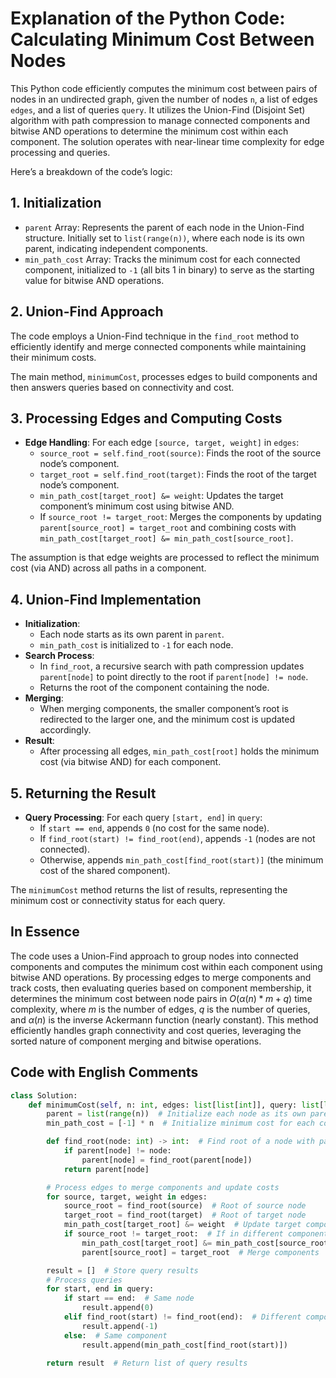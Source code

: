 # Explanation of the Python Code: Calculating Minimum Cost Between Nodes

This Python code efficiently computes the minimum cost between pairs of nodes in an undirected graph, given the number of nodes `n`, a list of edges `edges`, and a list of queries `query`. It utilizes the Union-Find (Disjoint Set) algorithm with path compression to manage connected components and bitwise AND operations to determine the minimum cost within each component. The solution operates with near-linear time complexity for edge processing and queries.

Here’s a breakdown of the code’s logic:

## 1. Initialization

* `parent` Array: Represents the parent of each node in the Union-Find structure. Initially set to `list(range(n))`, where each node is its own parent, indicating independent components.
* `min_path_cost` Array: Tracks the minimum cost for each connected component, initialized to `-1` (all bits 1 in binary) to serve as the starting value for bitwise AND operations.

## 2. Union-Find Approach

The code employs a Union-Find technique in the `find_root` method to efficiently identify and merge connected components while maintaining their minimum costs.

The main method, `minimumCost`, processes edges to build components and then answers queries based on connectivity and cost.

## 3. Processing Edges and Computing Costs

* **Edge Handling**: For each edge `[source, target, weight]` in `edges`:
    * `source_root = self.find_root(source)`: Finds the root of the source node’s component.
    * `target_root = self.find_root(target)`: Finds the root of the target node’s component.
    * `min_path_cost[target_root] &= weight`: Updates the target component’s minimum cost using bitwise AND.
    * If `source_root != target_root`: Merges the components by updating `parent[source_root] = target_root` and combining costs with `min_path_cost[target_root] &= min_path_cost[source_root]`.

The assumption is that edge weights are processed to reflect the minimum cost (via AND) across all paths in a component.

## 4. Union-Find Implementation

* **Initialization**:
    * Each node starts as its own parent in `parent`.
    * `min_path_cost` is initialized to `-1` for each node.
* **Search Process**:
    * In `find_root`, a recursive search with path compression updates `parent[node]` to point directly to the root if `parent[node] != node`.
    * Returns the root of the component containing the node.
* **Merging**:
    * When merging components, the smaller component’s root is redirected to the larger one, and the minimum cost is updated accordingly.
* **Result**:
    * After processing all edges, `min_path_cost[root]` holds the minimum cost (via bitwise AND) for each component.

## 5. Returning the Result

* **Query Processing**: For each query `[start, end]` in `query`:
    * If `start == end`, appends `0` (no cost for the same node).
    * If `find_root(start) != find_root(end)`, appends `-1` (nodes are not connected).
    * Otherwise, appends `min_path_cost[find_root(start)]` (the minimum cost of the shared component).

The `minimumCost` method returns the list of results, representing the minimum cost or connectivity status for each query.

## In Essence

The code uses a Union-Find approach to group nodes into connected components and computes the minimum cost within each component using bitwise AND operations. By processing edges to merge components and track costs, then evaluating queries based on component membership, it determines the minimum cost between node pairs in $O(\alpha(n) * m + q)$ time complexity, where $m$ is the number of edges, $q$ is the number of queries, and $\alpha(n)$ is the inverse Ackermann function (nearly constant). This method efficiently handles graph connectivity and cost queries, leveraging the sorted nature of component merging and bitwise operations.

## Code with English Comments

```python
class Solution:
    def minimumCost(self, n: int, edges: list[list[int]], query: list[list[int]]) -> list[int]:
        parent = list(range(n))  # Initialize each node as its own parent
        min_path_cost = [-1] * n  # Initialize minimum cost for each component to -1

        def find_root(node: int) -> int:  # Find root of a node with path compression
            if parent[node] != node:
                parent[node] = find_root(parent[node])
            return parent[node]

        # Process edges to merge components and update costs
        for source, target, weight in edges:
            source_root = find_root(source)  # Root of source node
            target_root = find_root(target)  # Root of target node
            min_path_cost[target_root] &= weight  # Update target component’s cost
            if source_root != target_root:  # If in different components
                min_path_cost[target_root] &= min_path_cost[source_root]  # Combine costs
                parent[source_root] = target_root  # Merge components

        result = []  # Store query results
        # Process queries
        for start, end in query:
            if start == end:  # Same node
                result.append(0)
            elif find_root(start) != find_root(end):  # Different components
                result.append(-1)
            else:  # Same component
                result.append(min_path_cost[find_root(start)])

        return result  # Return list of query results
